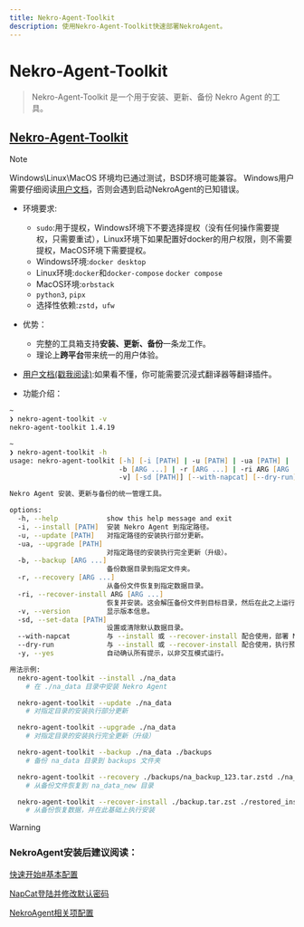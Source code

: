 ```yaml
---
title: Nekro-Agent-Toolkit
description: 使用Nekro-Agent-Toolkit快速部署NekroAgent。
---
```


# Nekro-Agent-Toolkit

> Nekro-Agent-Toolkit 是一个用于安装、更新、备份 Nekro Agent 的工具。

##  [Nekro-Agent-Toolkit](https://github.com/greenhandzdl/nekro-agent-toolkit)

> [!NOTE]
> Windows\Linux\MacOS 环境均已通过测试，BSD环境可能兼容。
> Windows用户需要仔细阅读[用户文档](https://github.com/greenhandzdl/nekro-agent-toolkit/wiki)，否则会遇到启动NekroAgent的已知错误。

* 环境要求:

  - `sudo`:用于提权，Windows环境下不要选择提权（没有任何操作需要提权，只需要重试），Linux环境下如果配置好docker的用户权限，则不需要提权，MacOS环境下需要提权。
  - Windows环境:`docker desktop`
  - Linux环境:`docker`和`docker-compose` `docker compose`
  - MacOS环境:`orbstack`
  - `python3`, `pipx`
  - 选择性依赖:`zstd`，`ufw`

* 优势：
  - 完整的工具箱支持**安装、更新、备份**一条龙工作。
  - 理论上**跨平台**带来统一的用户体验。

* [用户文档(戳我阅读)](https://github.com/greenhandzdl/nekro-agent-toolkit/wiki):如果看不懂，你可能需要沉浸式翻译器等翻译插件。
  
* 功能介绍：

```zsh
~
❯ nekro-agent-toolkit -v
nekro-agent-toolkit 1.4.19

~
❯ nekro-agent-toolkit -h
usage: nekro-agent-toolkit [-h] [-i [PATH] | -u [PATH] | -ua [PATH] |
                           -b [ARG ...] | -r [ARG ...] | -ri ARG [ARG ...] |
                           -v] [-sd [PATH]] [--with-napcat] [--dry-run] [-y]

Nekro Agent 安装、更新与备份的统一管理工具。

options:
  -h, --help            show this help message and exit
  -i, --install [PATH]  安装 Nekro Agent 到指定路径。
  -u, --update [PATH]   对指定路径的安装执行部分更新。
  -ua, --upgrade [PATH]
                        对指定路径的安装执行完全更新（升级）。
  -b, --backup [ARG ...]
                        备份数据目录到指定文件夹。
  -r, --recovery [ARG ...]
                        从备份文件恢复到指定数据目录。
  -ri, --recover-install ARG [ARG ...]
                        恢复并安装。这会解压备份文件到目标目录，然后在此之上运行安装流程。
  -v, --version         显示版本信息。
  -sd, --set-data [PATH]
                        设置或清除默认数据目录。
  --with-napcat         与 --install 或 --recover-install 配合使用，部署 NapCat 服务。
  --dry-run             与 --install 或 --recover-install 配合使用，执行预演。
  -y, --yes             自动确认所有提示，以非交互模式运行。

用法示例:
  nekro-agent-toolkit --install ./na_data
    # 在 ./na_data 目录中安装 Nekro Agent

  nekro-agent-toolkit --update ./na_data
    # 对指定目录的安装执行部分更新

  nekro-agent-toolkit --upgrade ./na_data
    # 对指定目录的安装执行完全更新（升级）

  nekro-agent-toolkit --backup ./na_data ./backups
    # 备份 na_data 目录到 backups 文件夹

  nekro-agent-toolkit --recovery ./backups/na_backup_123.tar.zstd ./na_data_new
    # 从备份文件恢复到 na_data_new 目录

  nekro-agent-toolkit --recover-install ./backup.tar.zst ./restored_install
    # 从备份恢复数据，并在此基础上执行安装
```

> [!WARNING]
> ### NekroAgent安装后建议阅读： 
> 
>   [快速开始#基本配置](/docs/02_quick_start/quickstart.html#基本配置)
> 
>   [NapCat登陆并修改默认密码](/docs/02_quick_start/config/protocol.html)
>
>   [NekroAgent相关项配置](/docs/02_quick_start/config/system.html)
